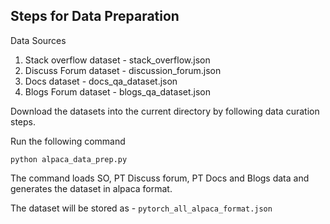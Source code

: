 ## Steps for Data Preparation

Data Sources

1. Stack overflow dataset - stack_overflow.json
2. Discuss Forum dataset - discussion_forum.json
3. Docs dataset - docs_qa_dataset.json
4. Blogs Forum dataset - blogs_qa_dataset.json

Download the datasets into the current directory by following data curation steps.

Run the following command

```
python alpaca_data_prep.py
```

The command loads SO, PT Discuss forum, PT Docs and Blogs data and generates the dataset in alpaca format.

The dataset will be stored as - `pytorch_all_alpaca_format.json`